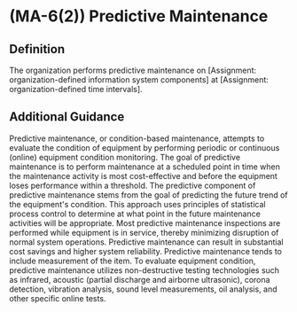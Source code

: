 
# (MA-6(2)) Predictive Maintenance

## Definition

The organization performs predictive maintenance on [Assignment: organization-defined information system components] at [Assignment: organization-defined time intervals].

## Additional Guidance

Predictive maintenance, or condition-based maintenance, attempts to evaluate the condition of equipment by performing periodic or continuous (online) equipment condition monitoring. The goal of predictive maintenance is to perform maintenance at a scheduled point in time when the maintenance activity is most cost-effective and before the equipment loses performance within a threshold. The predictive component of predictive maintenance stems from the goal of predicting the future trend of the equipment's condition. This approach uses principles of statistical process control to determine at what point in the future maintenance activities will be appropriate. Most predictive maintenance inspections are performed while equipment is in service, thereby minimizing disruption of normal system operations. Predictive maintenance can result in substantial cost savings and higher system reliability. Predictive maintenance tends to include measurement of the item. To evaluate equipment condition, predictive maintenance utilizes non-destructive testing technologies such as infrared, acoustic (partial discharge and airborne ultrasonic), corona detection, vibration analysis, sound level measurements, oil analysis, and other specific online tests.
